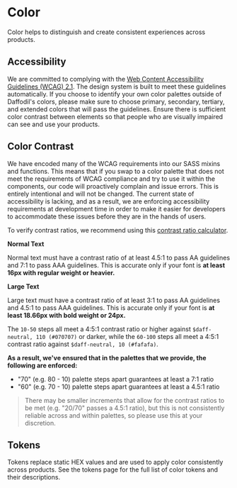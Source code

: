 # Color
Color helps to distinguish and create consistent experiences across products.

## Accessibility
We are committed to complying with the [Web Content Accessibility Guidelines (WCAG) 2.1](https://www.w3.org/TR/WCAG/). The design system is built to meet these guidelines automatically. If you choose to identify your own color palettes outside of Daffodil's colors, please make sure to choose primary, secondary, tertiary, and extended colors that will pass the guidelines. Ensure there is sufficient color contrast between elements so that people who are visually impaired can see and use your products.

## Color Contrast
We have encoded many of the WCAG requirements into our SASS mixins and functions. This means that if you swap to a color palette that does not meet the requirements of WCAG compliance and try to use it within the components, our code will proactively complain and issue errors. This is entirely intentional and will not be changed. The current state of accessibility is lacking, and as a result, we are enforcing accessibility requirements at development time in order to make it easier for developers to accommodate these issues before they are in the hands of users.

To verify contrast ratios, we recommend using this [contrast ratio calculator](https://contrast-ratio.com/).

**Normal Text**

Normal text must have a contrast ratio of at least 4.5:1 to pass AA guidelines and 7:1 to pass AAA guidelines. This is accurate only if your font is **at least 16px with regular weight or heavier.**

**Large Text**

Large text must have a contrast ratio of at least 3:1 to pass AA guidelines and 4.5:1 to pass AAA guidelines. This is accurate only if your font is **at least 18.66px with bold weight or 24px.**

The `10-50` steps all meet a 4:5:1 contrast ratio or higher against `$daff-neutral, 110 (#070707)` or darker, while the `60-100` steps all meet a 4:5:1 contrast ratio against `$daff-neutral, 10 (#fafafa)`.

**As a result, we've ensured that in the palettes that we provide, the following are enforced:**

- "70" (e.g. 80 - 10) palette steps apart guarantees at least a 7:1 ratio
- "60" (e.g. 70 - 10) palette steps apart guarantees at least a 4.5:1 ratio

> There may be smaller increments that allow for the contrast ratios to be met (e.g. "20/70" passes a 4.5:1 ratio), but this is not consistently reliable across and within palettes, so please use this at your discretion.

## Tokens
Tokens replace static HEX values and are used to apply color consistently across products. See the tokens page for the full list of color tokens and their descriptions.